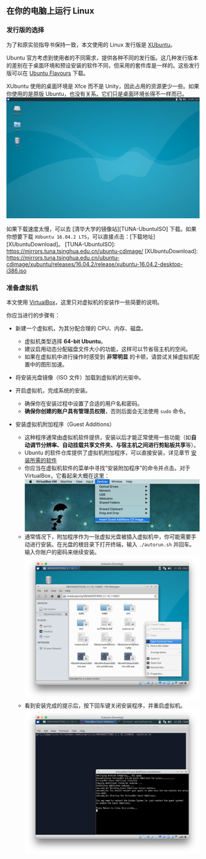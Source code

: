 ## 在你的电脑上运行 Linux


### 发行版的选择

为了和原实验指导书保持一致，本文使用的 Linux 发行版是 [XUbuntu](https://xubuntu.org)。

Ubuntu 官方考虑到使用者的不同需求，提供各种不同的发行版。这几种发行版本的差别在于桌面环境和预设安装的软件不同，但采用的套件库是一样的。这些发行版可以在 [Ubuntu Flavours](https://www.ubuntu.com/download/ubuntu-flavours) 下载。

XUbuntu 使用的桌面环境是 Xfce 而不是 Unity，因此占用的资源更少一些。如果你使用的是原版 Ubuntu，也没有关系。它们只是桌面环境长得不一样而已。
![XUbuntu](/assets/xubuntu.png)

如果下载速度太慢，可以去 [清华大学的镜像站][TUNA-UbuntuISO] 下载。如果你想要下载 `XUbuntu 16.04.2 LTS`，可以直接点击：[下载地址][XUbuntuDownload]。
[TUNA-UbuntuISO]:   https://mirrors.tuna.tsinghua.edu.cn/ubuntu-cdimage/
[XUbuntuDownload]:  https://mirrors.tuna.tsinghua.edu.cn/ubuntu-cdimage/xubuntu/releases/16.04.2/release/xubuntu-16.04.2-desktop-i386.iso


### 准备虚拟机

本文使用 [VirtualBox](https://virtualbox.org)，这里只对虚拟机的安装作一些简要的说明。

你应当进行的步骤有：

* 新建一个虚拟机，为其分配合理的 CPU、内存、磁盘。
    * 虚拟机类型选择 **64-bit Ubuntu**。
    * 建议启用动态分配磁盘文件大小的功能，这样可以节省宿主机的空间。
    * 如果在虚拟机中进行操作时感受到 **非常明显** 的卡顿，请尝试关掉虚拟机配置中的图形加速。


* 将安装光盘镜像（ISO 文件）加载到虚拟机的光驱中。


* 开启虚拟机，完成系统的安装。
    * 确保你在安装过程中设置了合适的用户名和密码。
    * **确保你创建的账户具有管理员权限**，否则后面会无法使用 `sudo` 命令。


* 安装虚拟机附加程序（Guest Additions）
    * 这种程序通常由虚拟机软件提供，安装以后才能正常使用一些功能（如**自动调节分辨率、自动挂载共享文件夹、与宿主机之间进行剪贴板共享**等）。
    * Ubuntu 的软件仓库提供了虚拟机附加程序，可以直接安装，详见章节 [安装所需的软件](./install_software.md)
    * 你应当在虚拟机软件的菜单中寻找“安装附加程序”的命令并点击。对于 VirtualBox，它看起来大概在这里：![菜单命令](/assets/menu-addons.png)
    * 通常情况下，附加程序作为一张虚拟光盘被插入虚拟机中，你可能需要手动进行安装。在光盘的根目录下打开终端，输入 `./autorun.sh` 并回车。输入你账户的密码来继续安装。
    ![在这里打开终端](/assets/install-addons-1.png)
    * 看到安装完成的提示后，按下回车键关闭安装程序，并重启虚拟机。
    ![安装完成](/assets/install-addons-2.png)